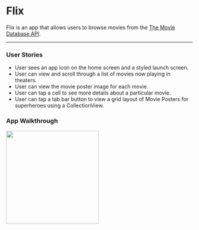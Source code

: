 # Flix

Flix is an app that allows users to browse movies from the [The Movie Database API](http://docs.themoviedb.apiary.io/#).

---

### User Stories
- User sees an app icon on the home screen and a styled launch screen.
- User can view and scroll through a list of movies now playing in theaters.
- User can view the movie poster image for each movie.
- User can tap a cell to see more details about a particular movie.
- User can tap a tab bar button to view a grid layout of Movie Posters for superheroes using a CollectionView.

### App Walkthrough
<img src="flix2.gif" width=250><br>
